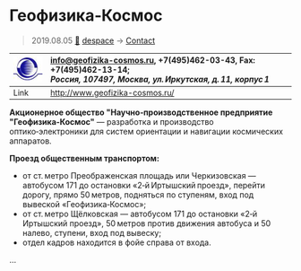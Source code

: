# Геофизика‑Космос
> 2019.08.05 [🚀](../index/index.md) [despace](index.md) → [Contact](contact.md)

|[![](f/contact/g/geofizika_cosmos_logo1_thumb.jpg)](f/contact/g/geofizika_cosmos_logo1.png)|<info@geofizika-cosmos.ru>, +7(495)462-03-43, Fax: +7(495)462-13-14;<br> *Россия, 107497, Москва, ул. Иркутская, д. 11, корпус 1*|
|:--|:--|
|Link|<http://www.geofizika-cosmos.ru/>|

**Акционерное общество "Научно‑производственное предприятие "Геофизика‑Космос"** — разработка и производство оптико‑электроники для систем ориентации и навигации космических аппаратов.

**Проезд общественным транспортом:**

   - от ст. метро Преображенская площадь или Черкизовская — автобусом 171 до остановки «2‑й Иртышский проезд», перейти дорогу, прямо 50 метров, подняться по ступеням, вход под вывеской «Геофизика‑Космос»;
   - от ст. метро Щёлковская — автобусом 171 до остановки «2‑й Иртышский проезд», 50 метров против движения автобуса и 50 налево, ступени, вход под вывеску;
   - отдел кадров находится в фойе справа от входа.


<p style="page-break-after:always"> </p>

…
